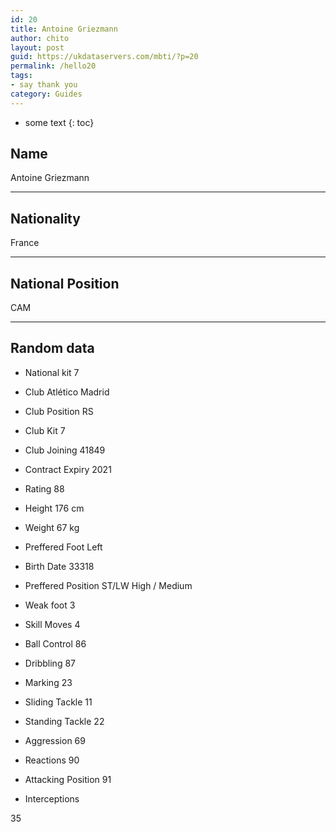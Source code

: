 ```yaml
---
id: 20
title: Antoine Griezmann
author: chito
layout: post
guid: https://ukdataservers.com/mbti/?p=20
permalink: /hello20
tags:
- say thank you
category: Guides
---
```


* some text
{: toc}


## Name  
Antoine Griezmann 

* * *

## Nationality  
France 

* * *

## National Position  
CAM 

* * *

## Random data 

  * National kit 
7 

  * Club 
Atlético Madrid 

  * Club Position 
RS 

  * Club Kit 
7 

  * Club Joining 
41849 

  * Contract Expiry 
2021 

  * Rating 
88 

  * Height 
176 cm 

  * Weight 
67 kg 

  * Preffered Foot 
Left 

  * Birth Date 
33318 

  * Preffered Position 
ST/LW High / Medium 

  * Weak foot 
3 

  * Skill Moves 
4 

  * Ball Control 
86 

  * Dribbling 
87 

  * Marking 
23 

  * Sliding Tackle 
11 

  * Standing Tackle 
22 

  * Aggression 
69 

  * Reactions 
90 

  * Attacking Position 
91 

  * Interceptions 

35